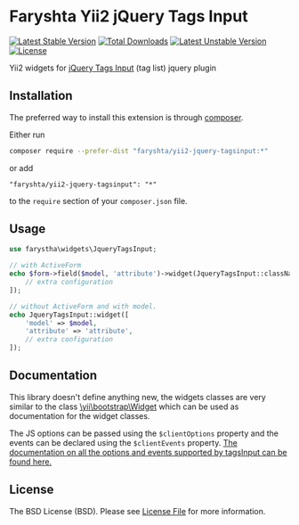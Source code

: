 Faryshta Yii2 jQuery Tags Input
=========================

[![Latest Stable Version](https://poser.pugx.org/faryshta/yii2-jquery-tagsinput/v/stable)](https://packagist.org/packages/faryshta/yii2-jquery-tagsinput) [![Total Downloads](https://poser.pugx.org/faryshta/yii2-jquery-tagsinput/downloads)](https://packagist.org/packages/faryshta/yii2-jquery-tagsinput) [![Latest Unstable Version](https://poser.pugx.org/faryshta/yii2-jquery-tagsinput/v/unstable)](https://packagist.org/packages/faryshta/yii2-jquery-tagsinputr) [![License](https://poser.pugx.org/faryshta/yii2-jquery-tagsinput/license)](https://packagist.org/packages/faryshta/yii2-jquery-tagsinput)

Yii2 widgets for [jQuery Tags Input](https://github.com/xoxco/jQuery-Tags-Input)
(tag list) jquery plugin

## Installation

The preferred way to install this extension is through [composer](http://getcomposer.org/download/).

Either run

```bash
composer require --prefer-dist "faryshta/yii2-jquery-tagsinput:*"
```

or add

```
"faryshta/yii2-jquery-tagsinput": "*"
```

to the `require` section of your `composer.json` file.

## Usage

```php
use farystha\widgets\JqueryTagsInput;

// with ActiveForm
echo $form->field($model, 'attribute')->widget(JqueryTagsInput::className() [
    // extra configuration
]);

// without ActiveForm and with model.
echo JqueryTagsInput::widget([
    'model' => $model,
    'attribute' => 'attribute',
    // extra configuration
]);
```

## Documentation

This library doesn't define anything new, the widgets classes are very similar
to the class [\\yii\\bootstrap\\Widget](http://www.yiiframework.com/doc-2.0/yii-bootstrap-widget.html) which can be used as documentation for the widget classes.

The JS options can be passed using the `$clientOptions` property and the events
can be declared using the `$clientEvents` property. [The documentation on all the
options and events supported by tagsInput can be found here.](http://xoxco.com/projects/code/tagsinput/)

## License

The BSD License (BSD). Please see [License File](LICENSE.md) for more information.
